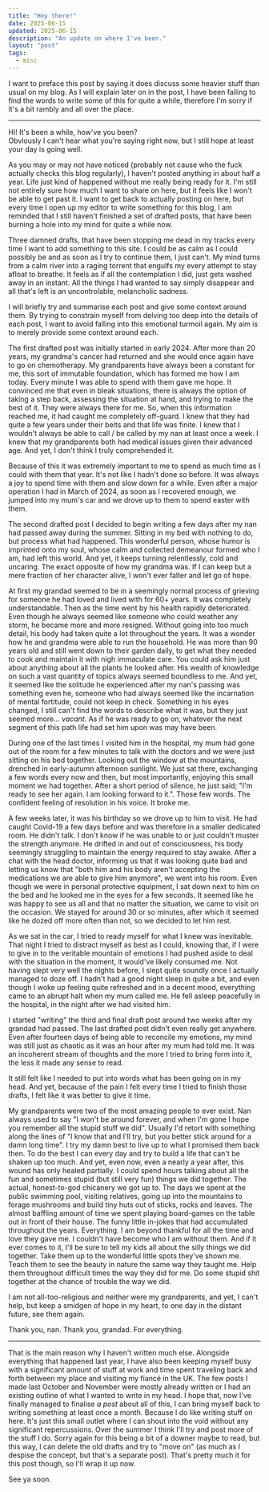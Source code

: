 ```yaml
---
title: "Hey there!"
date: 2025-06-15
updated: 2025-06-15
description: "An update on where I've been."
layout: "post"
tags:
  - misc
---
```


I want to preface this post by saying it does discuss some heavier stuff than usual on my blog. As I will explain later on in the post, I have been failing to find the words to write some of this for quite a while, therefore I'm sorry if it's a bit rambly and all over the place.

---

Hi! It's been a while, how've you been? \
Obviously I can't hear what you're saying right now, but I still hope at least your day is going well.

As you may or may not have noticed (probably not cause who the fuck actually checks this blog regularly), I haven't posted anything in about half a year.
Life just kind of happened without me really being ready for it.
I'm still not entirely sure how much I want to share on here, but it feels like I won't be able to get past it.
I want to get back to actually posting on here, but every time I open up my editor to write something for this blog, I am reminded that I still haven't finished a set of drafted posts, that have been burning a hole into my mind for quite a while now.

Three damned drafts, that have been stopping me dead in my tracks every time I want to add something to this site.
I could be as calm as I could possibly be and as soon as I try to continue them, I just can't.
My mind turns from a calm river into a raging torrent that engulfs my every attempt to stay afloat to breathe.
It feels as if all the contemplation I did, just gets washed away in an instant.
All the things I had wanted to say simply disappear and all that's left is an uncontrolable, melancholic sadness.

I will briefly try and summarise each post and give some context around them.
By trying to constrain myself from delving too deep into the details of each post, I want to avoid falling into this emotional turmoil again.
My aim is to merely provide some context around each.

The first drafted post was initially started in early 2024.
After more than 20 years, my grandma's cancer had returned and she would once again have to go on chemotherapy.
My grandparents have always been a constant for me, this sort of immutable foundation, which has formed me how I am today.
Every minute I was able to spend with them gave me hope.
It convinced me that even in bleak situations, there is always the option of taking a step back, assessing the situation at hand, and trying to make the best of it.
They were always there for me.
So, when this information reached me, it had caught me completely off-guard.
I knew that they had quite a few years under their belts and that life was finite.
I knew that I wouldn't always be able to call / be called by my nan at least once a week.
I knew that my grandparents both had medical issues given their advanced age.
And yet, I don't think I truly comprehended it.

Because of this it was extremely important to me to spend as much time as I could with them that year.
It's not like I hadn't done so before.
It was always a joy to spend time with them and slow down for a while.
Even after a major operation I had in March of 2024, as soon as I recovered enough, we jumped into my mum's car and we drove up to them to spend easter with them.

The second drafted post I decided to begin writing a few days after my nan had passed away during the summer.
Sitting in my bed with nothing to do, but process what had happened.
This wonderful person, whose humor is imprinted onto my soul, whose calm and collected demeanour formed who I am, had left this world.
And yet, it keeps turning relentlessly, cold and uncaring.
The exact opposite of how my grandma was.
If I can keep but a mere fraction of her character alive, I won't ever falter and let go of hope.

At first my grandad seemed to be in a seemingly normal process of grieving for someone he had loved and lived with for 60+ years.
It was completely understandable.
Then as the time went by his health rapidly deteriorated.
Even though he always seemed like someone who could weather any storm, he became more and more resigned.
Without going into too much detail, his body had taken quite a lot throughout the years.
It was a wonder how he and grandma were able to run the household.
He was more than 90 years old and still went down to their garden daily, to get what they needed to cook and maintain it with nigh immaculate care.
You could ask him just about anything about all the plants he looked after.
His wealth of knowledge on such a vast quantity of topics always seemed boundless to me.
And yet, it seemed like the solitude he experienced after my nan's passing was something even he, someone who had always seemed like the incarnation of mental fortitude, could not keep in check.
Something in his eyes changed, I still can't find the words to describe what it was, but they just seemed more... _vacant_.
As if he was ready to go on, whatever the next segment of this path life had set him upon was may have been.

During one of the last times I visited him in the hospital, my mum had gone out of the room for a few minutes to talk with the doctors and we were just sitting on his bed together.
Looking out the window at the mountains, drenched in early-autumn afternoon sunlight.
We just sat there, exchanging a few words every now and then, but most importantly, enjoying this small moment we had together.
After a short period of silence, he just said; "I'm ready to see her again. I am looking forward to it.".
Those few words.
The confident feeling of resolution in his voice.
It broke me.

A few weeks later, it was his birthday so we drove up to him to visit.
He had caught Covid-19 a few days before and was therefore in a smaller dedicated room.
He didn't talk.
I don't know if he was unable to or just couldn't muster the strength anymore.
He drifted in and out of consciousness, his body seemingly struggling to maintain the energy required to stay awake.
After a chat with the head doctor, informing us that it was looking quite bad and letting us know that "both him and his body aren't accepting the medications we are able to give him anymore", we went into his room.
Even though we were in personal protective equipment, I sat down next to him on the bed and he looked me in the eyes for a few seconds.
It seemed like he was happy to see us all and that no matter the situation, we came to visit on the occasion.
We stayed for around 30 or so minutes, after which it seemed like he dozed off more often than not, so we decided to let him rest.

As we sat in the car, I tried to ready myself for what I knew was inevitable.
That night I tried to distract myself as best as I could, knowing that, if I were to give in to the veritable mountain of emotions I had pushed aside to deal with the situation in the moment, it would've likely consumed me.
Not having slept very well the nights before, I slept quite soundly once I actually managed to doze off.
I hadn't had a good night sleep in quite a bit, and even though I woke up feeling quite refreshed and in a decent mood, everything came to an abrupt halt when my mum called me.
He fell asleep peacefully in the hospital, in the night after we had visited him.

I started "writing" the third and final draft post around two weeks after my grandad had passed.
The last drafted post didn't even really get anywhere.
Even after fourteen days of being able to reconcile my emotions, my mind was still just as chaotic as it was an hour after my mum had told me.
It was an incoherent stream of thoughts and the more I tried to bring form into it, the less it made any sense to read.

It still felt like I needed to put into words what has been going on in my head.
And yet, because of the pain I felt every time I tried to finish those drafts, I felt like it was better to give it time.

My grandparents were two of the most amazing people to ever exist.
Nan always used to say "I won't be around forever, and when I'm gone I hope you remember all the stupid stuff we did".
Usually I'd retort with something along the lines of "I know that and I'll try, but you better stick around for a damn long time".
I try my damn best to live up to what I promised them back then.
To do the best I can every day and try to build a life that can't be shaken up too much.
And yet, even now, even a nearly a year after, this wound has only healed partially.
I could spend hours talking about all the fun and sometimes stupid (but still very fun) things we did together.
The actual, honest-to-god chicanery we got up to.
The days we spent at the public swimming pool, visiting relatives, going up into the mountains to forage mushrooms and build tiny huts out of sticks, rocks and leaves.
The almost baffling amount of time we spent playing board-games on the table out in front of their house.
The funny little in-jokes that had accumulated throughout the years.
Everything.
I am beyond thankful for all the time and love they gave me.
I couldn't have become who I am without them.
And if it ever comes to it, I'll be sure to tell my kids all about the silly things we did together.
Take them up to the wonderful little spots they've shown me.
Teach them to see the beauty in nature the same way they taught me.
Help them throughout difficult times the way they did for me.
Do some stupid shit together at the chance of trouble the way we did.

I am not all-too-religious and neither were my grandparents, and yet, I can't help, but keep a smidgen of hope in my heart, to one day in the distant future, see them again.

Thank you, nan. Thank you, grandad. For everything.

--- 

That is the main reason why I haven't written much else.
Alongside everything that happened last year, I have also been keeping myself busy with a significant amount of stuff at work and time spent traveling back and forth between my place and visiting my fiancé in the UK.
The few posts I made last October and November were mostly already written or I had an existing outline of what I wanted to write in my head.
I hope that, now I've finally managed to finalise _a post_ about all of this, I can bring myself back to writing something at least once a month.
Because I do like writing stuff on here.
It's just this small outlet where I can shout into the void without any significant repercussions.
Over the summer I think I'll try and post more of the stuff I do.
Sorry again for this being a bit of a downer maybe to read, but this way, I can delete the old drafts and try to "move on" (as much as I despise the concept, but that's a separate post).
That's pretty much it for this post though, so I'll wrap it up now.

See ya soon.

